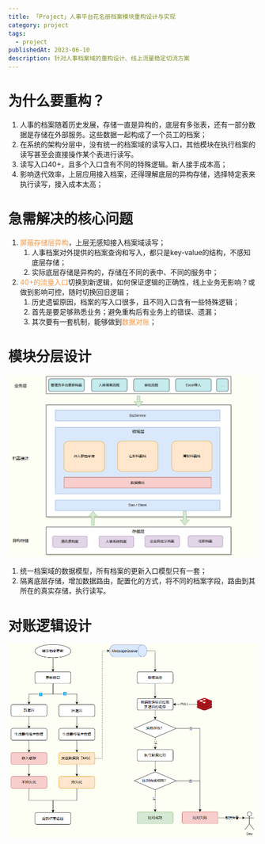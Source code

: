 ```yaml
---
title: 「Project」人事平台花名册档案模块重构设计与实现
category: project
tags:
  - project
publishedAt: 2023-06-10
description: 针对人事档案域的重构设计、线上流量稳定切流方案
---
```


# 为什么要重构？

1. 人事的档案随着历史发展，存储一直是异构的，底层有多张表，还有一部分数据是存储在外部服务。这些数据一起构成了一个员工的档案；
2. 在系统的架构分层中，没有统一的档案域的读写入口，其他模块在执行档案的读写甚至会直接操作某个表进行读写。
3. 读写入口40+，且多个入口含有不同的特殊逻辑。新人接手成本高；
4. 影响迭代效率，上层应用接入档案，还得理解底层的异构存储，选择特定表来执行读写，接入成本太高；

# 急需解决的核心问题

1. <font color="#f79646">屏蔽存储层异构</font>，上层无感知接入档案域读写；
	1. 人事档案对外提供的档案查询和写入，都只是key-value的结构，不感知底层存储；
	2. 实际底层存储是异构的，存储在不同的表中、不同的服务中；
2. <font color="#f79646">40+的流量入口</font>切换到新逻辑，如何保证逻辑的正确性，线上业务无影响？或做到影响可控，随时切换回旧逻辑；
	1. 历史遗留原因，档案的写入口很多，且不同入口含有一些特殊逻辑；
	2. 首先是要足够熟悉业务；避免重构后有业务上的错误、遗漏；
	3. 其次要有一套机制，能够做到<font color="#f79646">数据对账</font>；

# 模块分层设计

![](/images/hr-saas-roster-architecture.png)

1. 统一档案域的数据模型，所有档案的更新入口模型只有一套；
2. 隔离底层存储，增加数据路由，配置化的方式，将不同的档案字段，路由到其所在的真实存储，执行读写。

# 对账逻辑设计

![](/images/hr-saas-roster-data-check.png)
